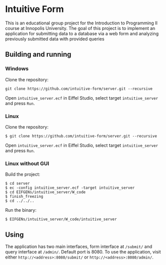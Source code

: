 # Intuitive Form

This is an educational group project for the Introduction to Programming II course at Innopolis University.
The goal of this project is to implement an application for submitting data to a database via a web form
and analyzing previously submitted data with provided queries

## Building and running

### Windows

Clone the repository:

    git clone https://github.com/intuitive-form/server.git --recursive

Open `intuitive_server.ecf` in Eiffel Studio, select target `intuitive_server` and press `Run`.

### Linux

Clone the repository:

    $ git clone https://github.com/intuitive-form/server.git --recursive

Open `intuitive_server.ecf` in Eiffel Studio, select target `intuitive_server` and press `Run`.


### Linux without GUI

Build the project:

    $ cd server
    $ ec -config intuitive_server.ecf -target intuitive_server
    $ cd EIFGENs/intuitive_server/W_code
    $ finish_freezing
    $ cd ../../..

Run the binary:

    $ EIFGENs/intuitive_server/W_code/intuitive_server 
    
## Using

The application has two main interfaces, form interface at `/submit/` and query interface at `/admin/`. Default port is 8080.
To use the application, visit either `http://<address>:8080/submit/` or `http://<address>:8080/admin/`.
